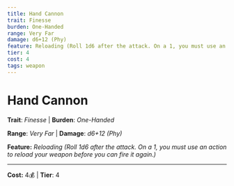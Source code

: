 ```yaml
---
title: Hand Cannon
trait: Finesse
burden: One-Handed
range: Very Far
damage: d6+12 (Phy)
feature: Reloading (Roll 1d6 after the attack. On a 1, you must use an action to reload your weapon before you can fire it again.)
tier: 4
cost: 4
tags: weapon
---
```

# Hand Cannon

**Trait**: _Finesse_ | **Burden**: _One-Handed_

**Range**: _Very Far_ | **Damage**: _d6+12 (Phy)_

**Feature:** _Reloading (Roll 1d6 after the attack. On a 1, you must use an action to reload your weapon before you can fire it again.)_

___
**Cost:** 4💰 | **Tier**: 4
